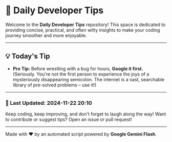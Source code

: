 
# 🌟 Daily Developer Tips

Welcome to the **Daily Developer Tips** repository! This space is dedicated to providing concise, practical, and often witty insights to make your coding journey smoother and more enjoyable.

---

## 💡 Today's Tip

- **Pro Tip:**  Before wrestling with a bug for hours,  **Google it first.**  (Seriously.  You're not the first person to experience the joys of a mysteriously disappearing semicolon.  The internet is a vast, searchable library of pre-solved problems – use it!)

---

### 📅 Last Updated: 2024-11-22 20:10

Keep coding, keep improving, and don't forget to laugh along the way! Want to contribute or suggest tips? Open an issue or pull request!

---

Made with ❤️ by an automated script powered by **Google Gemini Flash**.
